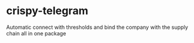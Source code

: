 # crispy-telegram
Automatic connect with thresholds and bind the company with the supply chain all in one package 
